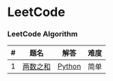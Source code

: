 # LeetCode

### LeetCode Algorithm

| # | 题名 | 解答 | 难度 |
|---|-----|-----|------|
|1|[两数之和](https://leetcode-cn.com/articles/two-sum/)|[Python](./algorithms/python/two_sum/two_sum.py)|简单|
